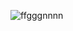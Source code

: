 ![ffgggnnnn](https://www.google.com/search?q=images&sxsrf=ALeKk02d7zpsUKvTyizWWiTitgYgQiRGBg:1596435489782&tbm=isch&source=iu&ictx=1&fir=a9B7raWE3PxoBM%252CezcoKoowmsJC7M%252C_&vet=1&usg=AI4_-kT5Wzf4-zW6RQc7yR3GKqFMC2wU7Q&sa=X&ved=2ahUKEwidvJnSsf7qAhVSwzgGHRVIAAkQ9QEwAHoECAcQMA#imgrc=a9B7raWE3PxoBM)
